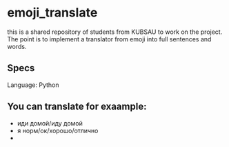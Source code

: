 # emoji_translate
this is a shared repository of students from KUBSAU to work on the project. The point is to implement a translator from emoji into full sentences and words.

## Specs
Language: Python

## You can translate for exaample:
- иди домой/иду домой
- я норм/ок/хорошо/отлично
- 